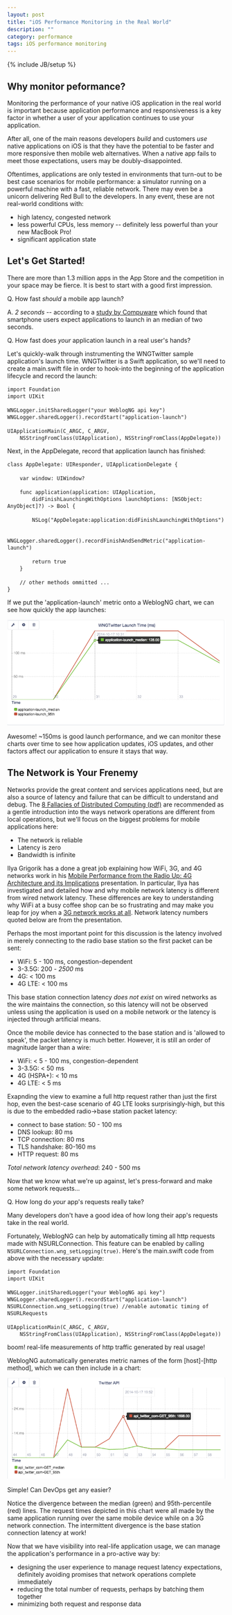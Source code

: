 ```yaml
---
layout: post
title: "iOS Performance Monitoring in the Real World"
description: ""
category: performance
tags: iOS performance monitoring
---
```

{% include JB/setup %}

## Why monitor peformance? ##
Monitoring the performance of your native iOS application in the real world is important because application performance
and responsiveness is a key factor in whether a user of your application continues to use your application.

After all, one of the main reasons developers _build_ and customers _use_ native applications on iOS is
that they have the potential to be faster and more responsive then mobile web alternatives.  When a native app
fails to meet those expectations, users may be doubly-disappointed.

Oftentimes, applications are only tested in environments that turn-out to be best case scenarios for mobile performance: 
a simulator running on a powerful machine with a fast, reliable network.  There may even be a unicorn delivering Red Bull
to the developers.  In any event, these are not real-world conditions with:

* high latency, congested network
* less powerful CPUs, less memory -- definitely less powerful than your new MacBook Pro!
* significant application state

## Let's Get Started! ##

There are more than 1.3 million apps in the App Store and the competition in your space may be fierce.  It is best to start
with a good first impression.

Q. How fast _should_ a mobile app launch?

A. *2 seconds* -- according to a [study by Compuware](http://techcrunch.com/2013/03/12/users-have-low-tolerance-for-buggy-apps-only-16-will-try-a-failing-app-more-than-twice/) which found that smartphone users expect applications to launch in an median of two seconds.

Q. How fast does _your_ application launch in a real user's hands?

Let's quickly-walk through instrumenting the WNGTwitter sample application's launch time.  WNGTwitter is a Swift application, so we'll need to create a main.swift file in order to hook-into the beginning of the application lifecycle and record the launch:

	import Foundation
	import UIKit

	WNGLogger.initSharedLogger("your WeblogNG api key")
	WNGLogger.sharedLogger().recordStart("application-launch")

	UIApplicationMain(C_ARGC, C_ARGV, 
		NSStringFromClass(UIApplication), NSStringFromClass(AppDelegate))

Next, in the AppDelegate, record that application launch has finished:

	class AppDelegate: UIResponder, UIApplicationDelegate {

	    var window: UIWindow?

	    func application(application: UIApplication, 
	    	didFinishLaunchingWithOptions launchOptions: [NSObject: AnyObject]?) -> Bool {

	        NSLog("AppDelegate:application:didFinishLaunchingWithOptions")

	        WNGLogger.sharedLogger().recordFinishAndSendMetric("application-launch")
	        
	        return true
	    }

	    // other methods ommitted ...
	}

If we put the 'application-launch' metric onto a WeblogNG chart, we can see how quickly the app launches:

![Application Launch Chart](/assets/images/posts/ios-performance-monitoring-at-scale/WNGTwitter-application-launch-chart.png "Application Launch Time Chart")

Awesome!  ~150ms is good launch performance, and we can monitor these charts over time to see how application updates, iOS updates, and other factors affect our application to ensure it stays that way.

## The Network is Your Frenemy ##

Networks provide the great content and services applications need, but are also a source of latency and failure that can be difficult to understand and debug.  The [8 Fallacies of Distributed Computing (pdf)](http://www.rgoarchitects.com/Files/fallacies.pdf) are recommended as a gentle introduction into the ways network operations are different from local operations, but we'll focus on the biggest problems for mobile applications here:

* The network is reliable
* Latency is zero
* Bandwidth is infinite

Ilya Grigorik has a done a great job explaining how WiFi, 3G, and 4G networks work in his [Mobile Performance from the Radio Up: 4G Architecture and its Implications](http://lanyrd.com/2013/velocity/sckgrc/) presentation.  In particular, Ilya has investigated and detailed how and why mobile network latency is different from wired network latency.  These differences are key to understanding why WiFi at a busy coffee shop can be so frustrating and may make you leap for joy when a [3G network works at all](https://www.youtube.com/watch?v=a4SbDZ9Y-I4#t=928).  Network latency numbers quoted below are from the presentation.

Perhaps the most important point for this discussion is the latency involved in merely connecting to the radio base station so the first packet can be sent:

* WiFi: 5 - 100 ms, congestion-dependent
* 3-3.5G: 200 - _2500_ ms
* 4G: < 100 ms
* 4G LTE: < 100 ms

This base station connection latency _does not exist_ on wired networks as the wire maintains the connection, so this latency will not be observed unless using the application is used on a mobile network or the latency is injected through artificial means.

Once the mobile device has connected to the base station and is 'allowed to speak', the packet latency is much better. However, it is still an order of magnitude larger than a wire:

* WiFi: < 5 - 100 ms, congestion-dependent
* 3-3.5G: < 50 ms
* 4G (HSPA+): < 10 ms
* 4G LTE: < 5 ms

Exapnding the view to examine a full http request rather than just the first hop, even the best-case scenario of 4G LTE looks surprisingly-high, but this is due to the embedded radio->base station packet latency:

* connect to base station: 50 - 100 ms
* DNS lookup: 80 ms
* TCP connection: 80 ms
* TLS handshake: 80-160 ms
* HTTP request: 80 ms

*Total network latency overhead*: 240 - 500 ms

Now that we know what we're up against, let's press-forward and make some network requests...

Q. How long do _your_ app's requests really take?

Many developers don't have a good idea of how long their app's requests take in the real world.

Fortunately, WeblogNG can help by automatically timing all http requests made with NSURLConnection.  This feature can be enabled by calling `NSURLConnection.wng_setLogging(true)`.  Here's the main.swift code from above with the necessary update:

	import Foundation
	import UIKit

	WNGLogger.initSharedLogger("your WeblogNG api key")
	WNGLogger.sharedLogger().recordStart("application-launch")
	NSURLConnection.wng_setLogging(true) //enable automatic timing of NSURLRequests

	UIApplicationMain(C_ARGC, C_ARGV, 
		NSStringFromClass(UIApplication), NSStringFromClass(AppDelegate))

boom!  real-life measurements of http traffic generated by real usage!

WeblogNG automatically generates metric names of the form [host]-[http method], which we can then include in a chart:

![Twitter API Chart](/assets/images/posts/ios-performance-monitoring-at-scale/WNGTwitter-twitter-api-chart.png "Twitter API Chart")

Simple!  Can DevOps get any easier?

Notice the divergence between the median (green) and 95th-percentile (red) lines.  The request times depicted in this chart were all made by the same application running over the same mobile device while on a 3G network connection.  The intermittent divergence is the base station connection latency at work!

Now that we have visibility into real-life application usage, we can manage the application's performance in a pro-active way by:

* designing the user experience to manage request latency expectations, definitely avoiding promises that network operations complete immediately
* reducing the total number of requests, perhaps by batching them together
* minimizing both request and response data 

